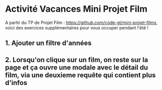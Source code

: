 # Activité Vacances Mini Projet Film

A partir du TP de Projet Film : https://github.com/code-gt/mini-projet-films, voici des exercices supplémentaires pour vous occuper pendant l'été ! 

## 1. Ajouter un filtre d'années

## 2. Lorsqu'on clique sur un film, on reste sur la page et ça ouvre une modale avec le détail du film, via une deuxieme requête qui contient plus d'infos
